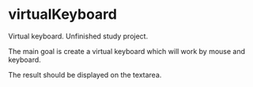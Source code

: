 # virtualKeyboard
Virtual keyboard. Unfinished study project. 

The main goal is create a virtual keyboard which will work by mouse and keyboard. 

The result should be displayed on the textarea. 
